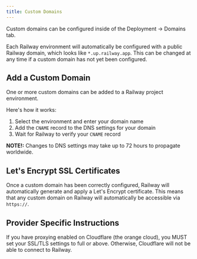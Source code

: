 ```yaml
---
title: Custom Domains
---
```


Custom domains can be configured inside of the Deployment -> Domains tab.

Each Railway environment will automatically be configured with a public Railway
domain, which looks like `*.up.railway.app`. This can be changed at any time if
a custom domain has not yet been configured.

## Add a Custom Domain

One or more custom domains can be added to a Railway project environment.

Here's how it works:

1. Select the environment and enter your domain name
2. Add the `CNAME` record to the DNS settings for your domain
3. Wait for Railway to verify your `CNAME` record

<NextImage src="/images/domain.png"
alt="Screenshot of Custom Domain"
layout="responsive"
width={2522} height={1718} quality={100} />

**NOTE!:** Changes to DNS settings may take up to 72 hours to propagate
worldwide.

## Let's Encrypt SSL Certificates

Once a custom domain has been correctly configured, Railway will automatically
generate and apply a Let's Encrypt certificate. This means that any custom
domain on Railway will automatically be accessible
via `https://`.

## Provider Specific Instructions

If you have proxying enabled on Cloudflare (the orange cloud), you MUST set your
SSL/TLS settings to full or above. Otherwise, Cloudflare will not be able to
connect to Railway.

<NextImage src="/images/cloudflare.png"
alt="Screenshot of Custom Domain"
layout="responsive"
width={1205} height={901} quality={100} />
